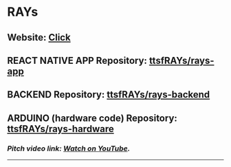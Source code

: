 # RAYs

## Website: [Click](https://ttsfrays.github.io/rays-website/)
## REACT NATIVE APP Repository: [ttsfRAYs/rays-app](https://github.com/ttsfRAYs/rays-app)
## BACKEND Repository: [ttsfRAYs/rays-backend](https://github.com/ttsfRAYs/rays-backend)
## ARDUINO (hardware code) Repository: [ttsfRAYs/rays-hardware](https://github.com/ttsfRAYs/rays-hardware)

### *Pitch video link: [Watch on YouTube](https://youtu.be/eG_r6KGD0dA).*

---


